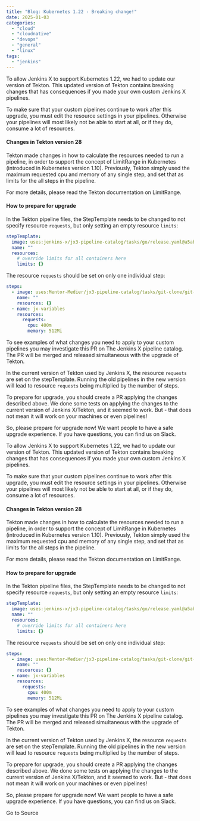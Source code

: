 ```yaml
---
title: "Blog: Kubernetes 1.22 - Breaking change!"
date: 2025-01-03
categories: 
  - "cloud"
  - "cloudnative"
  - "devops"
  - "general"
  - "linux"
tags: 
  - "jenkins"
---
```


To allow Jenkins X to support Kubernetes 1.22, we had to update our version of Tekton. This updated version of Tekton contains breaking changes that has consequences if you made your own custom Jenkins X pipelines.

To make sure that your custom pipelines continue to work after this upgrade, you must edit the resource settings in your pipelines. Otherwise your pipelines will most likely not be able to start at all, or if they do, consume a lot of resources.

#### Changes in Tekton version 28

Tekton made changes in how to calculate the resources needed to run a pipeline, in order to support the concept of LimitRange in Kubernetes (introduced in Kubernetes version 1.10). Previously, Tekton simply used the maximum requested cpu and memory of any single step, and set that as limits for the all steps in the pipeline.

For more details, please read the Tekton documentation on LimitRange.

#### How to prepare for upgrade

In the Tekton pipeline files, the StepTemplate needs to be changed to not specify resource `requests`, but only setting an empty resource `limits`:

```yaml
stepTemplate:
  image: uses:jenkins-x/jx3-pipeline-catalog/tasks/go/release.yaml@a5ab19ebc5a074e0402c5016b11bc11b32cc5c83
  name: ""
  resources:
    # override limits for all containers here
    limits: {}
```

The resource `requests` should be set on only one individual step:

```yaml
steps:
  - image: uses:Mentor-Medier/jx3-pipeline-catalog/tasks/git-clone/git-clone-pr.yaml@versionStream
    name: ""
    resources: {}
  - name: jx-variables
    resources:
      requests:
        cpu: 400m
        memory: 512Mi
```

To see examples of what changes you need to apply to your custom pipelines you may investigate this PR on The Jenkins X pipeline catalog. The PR will be merged and released simultaneous with the upgrade of Tekton.

In the current version of Tekton used by Jenkins X, the resource `requests` are set on the stepTemplate. Running the old pipelines in the new version will lead to resource `requests` being multiplied by the number of steps.

To prepare for upgrade, you should create a PR applying the changes described above. We done some tests on applying the changes to the current version of Jenkins X/Tekton, and it seemed to work. But - that does not mean it will work on your machines or even pipelines!

So, please prepare for upgrade now! We want people to have a safe upgrade experience. If you have questions, you can find us on Slack.

To allow Jenkins X to support Kubernetes 1.22, we had to update our version of Tekton. This updated version of Tekton contains breaking changes that has consequences if you made your own custom Jenkins X pipelines.

To make sure that your custom pipelines continue to work after this upgrade, you must edit the resource settings in your pipelines. Otherwise your pipelines will most likely not be able to start at all, or if they do, consume a lot of resources.

#### Changes in Tekton version 28

Tekton made changes in how to calculate the resources needed to run a pipeline, in order to support the concept of LimitRange in Kubernetes (introduced in Kubernetes version 1.10). Previously, Tekton simply used the maximum requested cpu and memory of any single step, and set that as limits for the all steps in the pipeline.

For more details, please read the Tekton documentation on LimitRange.

#### How to prepare for upgrade

In the Tekton pipeline files, the StepTemplate needs to be changed to not specify resource `requests`, but only setting an empty resource `limits`:

```yaml
stepTemplate:
  image: uses:jenkins-x/jx3-pipeline-catalog/tasks/go/release.yaml@a5ab19ebc5a074e0402c5016b11bc11b32cc5c83
  name: ""
  resources:
    # override limits for all containers here
    limits: {}
```

The resource `requests` should be set on only one individual step:

```yaml
steps:
  - image: uses:Mentor-Medier/jx3-pipeline-catalog/tasks/git-clone/git-clone-pr.yaml@versionStream
    name: ""
    resources: {}
  - name: jx-variables
    resources:
      requests:
        cpu: 400m
        memory: 512Mi
```

To see examples of what changes you need to apply to your custom pipelines you may investigate this PR on The Jenkins X pipeline catalog. The PR will be merged and released simultaneous with the upgrade of Tekton.

In the current version of Tekton used by Jenkins X, the resource `requests` are set on the stepTemplate. Running the old pipelines in the new version will lead to resource `requests` being multiplied by the number of steps.

To prepare for upgrade, you should create a PR applying the changes described above. We done some tests on applying the changes to the current version of Jenkins X/Tekton, and it seemed to work. But - that does not mean it will work on your machines or even pipelines!

So, please prepare for upgrade now! We want people to have a safe upgrade experience. If you have questions, you can find us on Slack.

Go to Source
